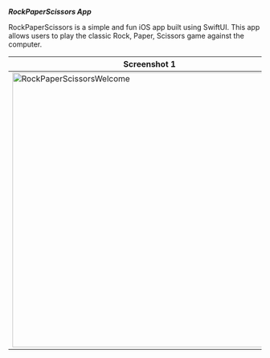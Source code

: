 ***RockPaperScissors App***

RockPaperScissors is a simple and fun iOS app built using SwiftUI. This app allows users to play the classic Rock, Paper, Scissors game against the computer.


| Screenshot 1                           | Screenshot 2                          |
|----------------------------------------|----------------------------------------|
| <img width="546" alt="RockPaperScissorsWelcome" src="https://github.com/vladdikhtia/Rock-Paper-Scissors/assets/103335282/f6d7c39f-e4a6-437c-8eaf-ecc68ebbc70c"> | <img width="546" alt="RockPaperScissors" src="https://github.com/vladdikhtia/Rock-Paper-Scissors/assets/103335282/bd6b42c7-8248-416f-9ab6-7505ffe70871">|



